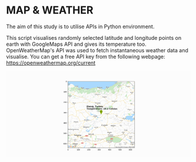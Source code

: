 # MAP & WEATHER

The aim of this study is to utilise APIs in Python environment. 

This script visualises randomly selected latitude and longitude points on earth with GoogleMaps API and gives its temperature too. OpenWeatherMap's API was used to fetch instantaneous weather data and visualise. You can get a free API key from the following webpage:
https://openweathermap.org/current

![gif1](https://github.com/omerfarukeker/map_n_weather/blob/master/results/map_n_weather.gif)
